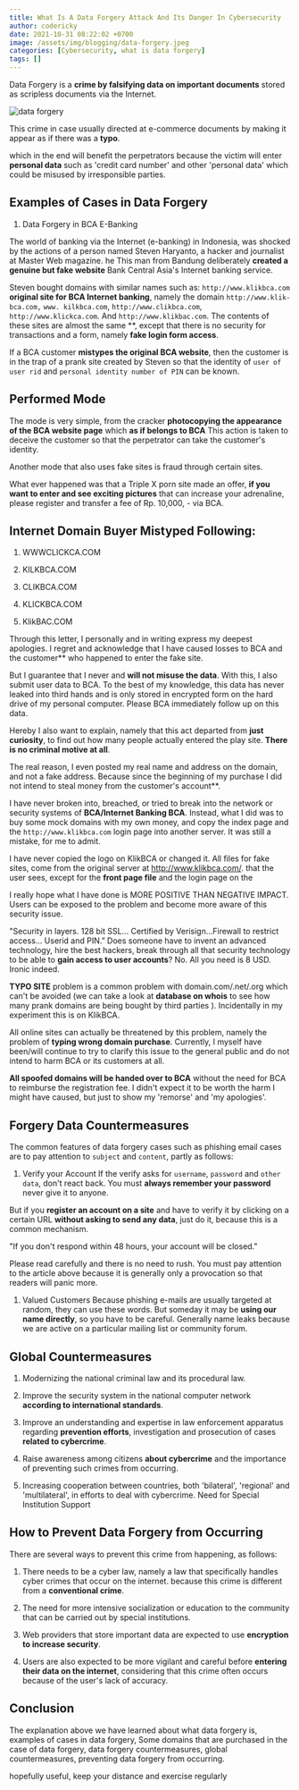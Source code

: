 ```yaml
---
title: What Is A Data Forgery Attack And Its Danger In Cybersecurity
author: codericky
date: 2021-10-31 08:22:02 +0700
image: /assets/img/blogging/data-forgery.jpeg
categories: [Cybersecurity, what is data forgery]
tags: []
---
```

Data Forgery is a **crime by falsifying data on important documents** stored as scripless documents via the Internet.

![data forgery](/assets/img/blogging/data-forgery.jpeg)

This crime in case usually directed at e-commerce documents by making it appear as if there was a **typo**.

which in the end will benefit the perpetrators because the victim will enter **personal data** such as 'credit card number' and other 'personal data' which could be misused by irresponsible parties.

## Examples of Cases in Data Forgery

1. Data Forgery in BCA E-Banking

The world of banking via the Internet (e-banking) in Indonesia, was shocked by the actions of a person named Steven Haryanto, a hacker and journalist at Master Web magazine. he This man from Bandung deliberately **created a genuine but fake website** Bank Central Asia's Internet banking service.

Steven bought domains with similar names such as: `http://www.klikbca.com` **original site for BCA Internet banking**, namely the domain `http://www.klik-bca.com,` `www. kilkbca.com`, `http://www.clikbca.com`, `http://www.klickca.com`. And `http://www.klikbac.com`. The contents of these sites are almost the same **, except that there is no security for transactions and a form, namely **fake login form access**.

If a BCA customer **mistypes the original BCA website**, then the customer is in the trap of a prank site created by Steven so that the identity of `user of user rid` and `personal identity number of PIN` can be known.

## Performed Mode
The mode is very simple, from the cracker **photocopying the appearance of the BCA website page** which **as if belongs to BCA** This action is taken to deceive the customer so that the perpetrator can take the customer's identity.

Another mode that also uses fake sites is fraud through certain sites.

What ever happened was that a Triple X porn site made an offer, **if you want to enter and see exciting pictures** that can increase your adrenaline, please register and transfer a fee of Rp. 10,000, - via BCA.

## Internet Domain Buyer Mistyped Following:

1. WWWCLICKCA.COM

2. KILKBCA.COM

3. CLIKBCA.COM

4. KLICKBCA.COM

5. KlikBAC.COM

Through this letter, I personally and in writing express my deepest apologies. I regret and acknowledge that I have caused losses to BCA and the customer** who happened to enter the fake site.

But I guarantee that I never and **will not misuse the data**. With this, I also submit user data to BCA. To the best of my knowledge, this data has never leaked into third hands and is only stored in encrypted form on the hard drive of my personal computer. Please BCA immediately follow up on this data.

Hereby I also want to explain, namely that this act departed from **just curiosity**, to find out how many people actually entered the play site. **There is no criminal motive at all**.

The real reason, I even posted my real name and address on the domain, and not a fake address. Because since the beginning of my purchase I did not intend to steal money from the customer's account**.

I have never broken into, breached, or tried to break into the network or security systems of **BCA/Internet Banking BCA**. Instead, what I did was to buy some mock domains with my own money, and copy the index page and the `http://www.klikbca.com` login page into another server. It was still a mistake, for me to admit.

I have never copied the logo on KlikBCA or changed it. All files for fake sites, come from the original server at http://www.klikbca.com/. that the user sees, except for the **front page file** and the login page on the

I really hope what I have done is MORE POSITIVE THAN NEGATIVE IMPACT. Users can be exposed to the problem and become more aware of this security issue.

"Security in layers. 128 bit SSL… Certified by Verisign…Firewall to restrict access… Userid and PIN.” Does someone have to invent an advanced technology, hire the best hackers, break through all that security technology to be able to **gain access to user accounts**? No. All you need is 8 USD. Ironic indeed.

**TYPO SITE** problem is a common problem with domain.com/.net/.org which can't be avoided (we can take a look at **database on whois** to see how many prank domains are being bought by third parties ). Incidentally in my experiment this is on KlikBCA.

All online sites can actually be threatened by this problem, namely the problem of **typing wrong domain purchase**. Currently, I myself have been/will continue to try to clarify this issue to the general public and do not intend to harm BCA or its customers at all.

**All spoofed domains will be handed over to BCA** without the need for BCA to reimburse the registration fee. I didn't expect it to be worth the harm I might have caused, but just to show my 'remorse' and 'my apologies'.

## Forgery Data Countermeasures

The common features of data forgery cases such as phishing email cases are to pay attention to `subject` and `content`, partly as follows:

1. Verify your Account
If the verify asks for `username`, `password` and `other data`, don't react back. You must **always remember your password** never give it to anyone.

But if you **register an account on a site** and have to verify it by clicking on a certain URL **without asking to send any data**, just do it, because this is a common mechanism.

"If you don't respond within 48 hours, your account will be closed."

Please read carefully and there is no need to rush. You must pay attention to the article above because it is generally only a provocation so that readers will panic more.

1. Valued Customers
Because phishing e-mails are usually targeted at random, they can use these words. But someday it may be **using our name directly**, so you have to be careful. Generally name leaks because we are active on a particular mailing list or community forum.

## Global Countermeasures

1. Modernizing the national criminal law and its procedural law.

2. Improve the security system in the national computer network **according to international standards**.

3. Improve an understanding and expertise in law enforcement apparatus regarding **prevention efforts**, investigation and prosecution of cases **related to cybercrime**.

4. Raise awareness among citizens **about cybercrime** and the importance of preventing such crimes from occurring.

5. Increasing cooperation between countries, both 'bilateral', 'regional' and 'multilateral', in efforts to deal with cybercrime.
Need for Special Institution Support

## How to Prevent Data Forgery from Occurring
There are several ways to prevent this crime from happening, as follows:

1. There needs to be a cyber law, namely a law that specifically handles cyber crimes that occur on the internet. because this crime is different from a **conventional crime**.
   
2. The need for more intensive socialization or education to the community that can be carried out by special institutions.

3. Web providers that store important data are expected to use **encryption to increase security**.
   
4. Users are also expected to be more vigilant and careful before **entering their data on the internet**, considering that this crime often occurs because of the user's lack of accuracy.


## Conclusion
The explanation above we have learned about what data forgery is, examples of cases in data forgery, Some domains that are purchased in the case of data forgery, data forgery countermeasures, global countermeasures, preventing data forgery from occurring.

hopefully useful, keep your distance and exercise regularly